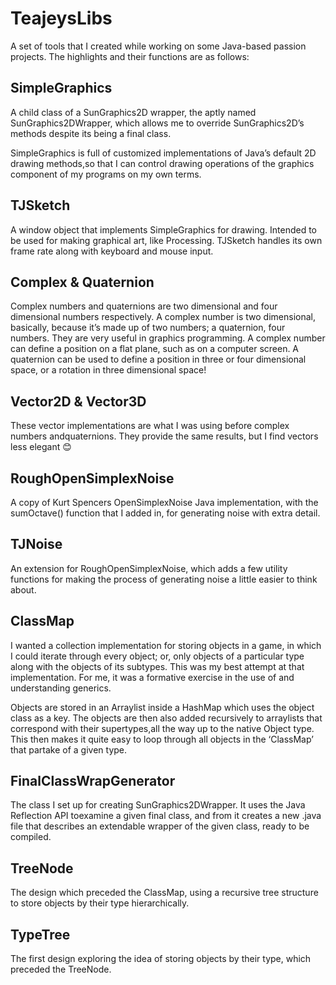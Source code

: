 # TeajeysLibs
A set of tools that I created while working on some Java-based passion projects. The highlights and their functions are as follows:
## SimpleGraphics
A child class of a SunGraphics2D wrapper, the aptly named SunGraphics2DWrapper, which allows me to override SunGraphics2D’s methods despite its being a final class.

SimpleGraphics is full of customized implementations of Java’s default 2D drawing methods,so that I can control drawing operations of the graphics component of my programs on my own terms.
## TJSketch
A window object that implements SimpleGraphics for drawing. Intended to be used for making graphical art, like Processing. TJSketch handles its own frame rate along with keyboard and mouse input.
## Complex & Quaternion
Complex numbers and quaternions are two dimensional and four dimensional numbers respectively. A complex number is two dimensional, basically, because it’s made up of two numbers; a quaternion, four numbers. They are very useful in graphics programming. A complex number can define a position on a flat plane, such as on a computer screen. A quaternion can be used to define a position in three or four dimensional space, or a rotation in three dimensional space!
## Vector2D & Vector3D
These vector implementations are what I was using before complex numbers andquaternions. They provide the same results, but I find vectors less elegant 😊
## RoughOpenSimplexNoise
A copy of Kurt Spencers OpenSimplexNoise Java implementation, with the sumOctave() function that I added in, for generating noise with extra detail.
## TJNoise
An extension for RoughOpenSimplexNoise, which adds a few utility functions for making the process of generating noise a little easier to think about.
## ClassMap
I wanted a collection implementation for storing objects in a game, in which I could iterate through every object; or, only objects of a particular type along with the objects of its subtypes. This was my best attempt at that implementation. For me, it was a formative exercise in the use of and understanding generics.

Objects are stored in an Arraylist inside a HashMap which uses the object class as a key. The objects are then also added recursively to arraylists that correspond with their supertypes,all the way up to the native Object type. This then makes it quite easy to loop through all objects in the ‘ClassMap’ that partake of a given type.
## FinalClassWrapGenerator
The class I set up for creating SunGraphics2DWrapper. It uses the Java Reflection API toexamine a given final class, and from it creates a new .java file that describes an extendable wrapper of the given class, ready to be compiled.
## TreeNode
The design which preceded the ClassMap, using a recursive tree structure to store objects by their type hierarchically.
## TypeTree
The first design exploring the idea of storing objects by their type, which preceded the TreeNode.

